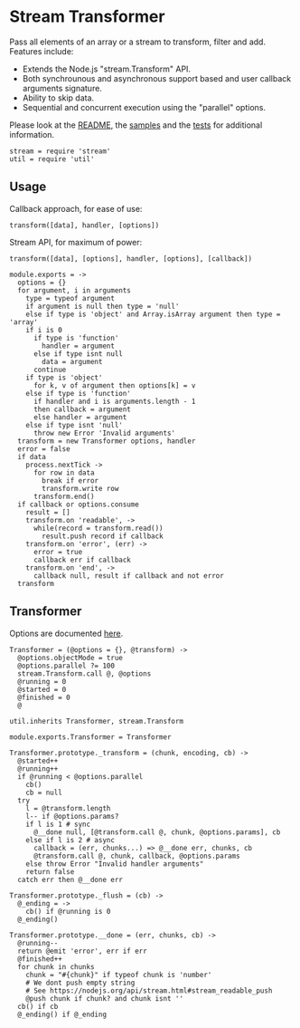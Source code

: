 
# Stream Transformer

Pass all elements of an array or a stream to transform, filter and add. Features include:   

*   Extends the Node.js "stream.Transform" API.   
*   Both synchrounous and asynchronous support based and user callback 
    arguments signature.   
*   Ability to skip data.   
*   Sequential and concurrent execution using the "parallel" options.

Please look at the [README], the [samples] and the [tests] for additional
information.

    stream = require 'stream'
    util = require 'util'

## Usage

Callback approach, for ease of use:   

`transform([data], handler, [options])`     

Stream API, for maximum of power:   

`transform([data], [options], handler, [options], [callback])`   

    module.exports = ->
      options = {}
      for argument, i in arguments
        type = typeof argument
        if argument is null then type = 'null'
        else if type is 'object' and Array.isArray argument then type = 'array'
        if i is 0 
          if type is 'function'
            handler = argument
          else if type isnt null
            data = argument
          continue
        if type is 'object'
          for k, v of argument then options[k] = v
        else if type is 'function'
          if handler and i is arguments.length - 1
          then callback = argument
          else handler = argument
        else if type isnt 'null'
          throw new Error 'Invalid arguments'
      transform = new Transformer options, handler
      error = false
      if data
        process.nextTick ->
          for row in data
            break if error
            transform.write row
          transform.end()
      if callback or options.consume
        result = []
        transform.on 'readable', ->
          while(record = transform.read())
            result.push record if callback
        transform.on 'error', (err) ->
          error = true
          callback err if callback
        transform.on 'end', ->
          callback null, result if callback and not error
      transform

## Transformer

Options are documented [here](http://csv.js.org/transform/options/).

    Transformer = (@options = {}, @transform) ->
      @options.objectMode = true
      @options.parallel ?= 100
      stream.Transform.call @, @options
      @running = 0
      @started = 0
      @finished = 0
      @

    util.inherits Transformer, stream.Transform

    module.exports.Transformer = Transformer

    Transformer.prototype._transform = (chunk, encoding, cb) ->
      @started++
      @running++
      if @running < @options.parallel
        cb()
        cb = null
      try
        l = @transform.length
        l-- if @options.params?
        if l is 1 # sync
          @__done null, [@transform.call @, chunk, @options.params], cb
        else if l is 2 # async
          callback = (err, chunks...) => @__done err, chunks, cb
          @transform.call @, chunk, callback, @options.params
        else throw Error "Invalid handler arguments"
        return false
      catch err then @__done err

    Transformer.prototype._flush = (cb) ->
      @_ending = ->
        cb() if @running is 0
      @_ending()

    Transformer.prototype.__done = (err, chunks, cb) ->
      @running--
      return @emit 'error', err if err
      @finished++
      for chunk in chunks
        chunk = "#{chunk}" if typeof chunk is 'number'
        # We dont push empty string
        # See https://nodejs.org/api/stream.html#stream_readable_push
        @push chunk if chunk? and chunk isnt ''
      cb() if cb
      @_ending() if @_ending

[readme]: https://github.com/wdavidw/node-stream-transform
[samples]: https://github.com/wdavidw/node-stream-transform/tree/master/samples
[tests]: https://github.com/wdavidw/node-stream-transform/tree/master/test

